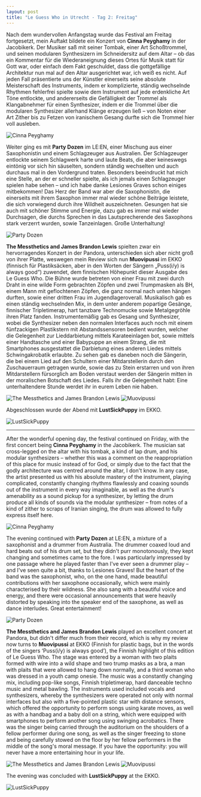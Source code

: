 ```yaml
---
layout: post
title: "Le Guess Who in Utrecht - Tag 2: Freitag"
---
```


Nach dem wundervollen Anfangstag wurde das Festival am Freitag fortgesetzt, mein Auftakt bildete ein Konzert von **Cinna Peyghamy** in der Jacobikerk. Der Musiker saß mit seiner Tombak, einer Art Schoßtrommel, und seinen modularen Synthesizern im Schneidersitz auf dem Altar – ob das ein Kommentar für die Wiederaneignung dieses Ortes für Musik statt für Gott war, oder einfach dem Fakt geschuldet, dass die gottgefällige Architektur nun mal auf den Altar ausgerichtet war, ich weiß es nicht. Auf jeden Fall präsentierte uns der Künstler einerseits seine absolute Meisterschaft des Instruments, indem er komplizierte, ständig wechselnde Rhythmen fehlerfrei spielte sowie dem Instrument auf jede erdenkliche Art Töne entlockte, und andererseits die Gefälligkeit der Trommel als Klangabnehmer für einen Synthesizer, indem er die Trommel über die modularen Synthesizer allerhand Klänge erzeugen ließ – von Noten einer Art Zither bis zu Fetzen von iranischem Gesang durfte sich die Trommel hier voll ausleben.

![Cinna Peyghamy](/images/2024-11-08-lgw-tag2-freitag/cinna-peyghamy.jpg)

Weiter ging es mit **Party Dozen** im LE:EN, einer Mischung aus einer Saxophonistin und einem Schlagzeuger aus Australien. Der Schlagzeuger entlockte seinem Schlagwerk harte und laute Beats, die aber keineswegs eintönig vor sich hin säuselten, sondern ständig wechselten und auch durchaus mal in den Vordergrund traten. Besonders beeindruckt hat mich eine Stelle, an der er schneller spielte, als ich jemals einen Schlagzeuger spielen habe sehen – und ich habe danke Lesiones Graves schon einiges mitbekommen! Das Herz der Band war aber die Saxophonistin, die einerseits mit ihrem Saxophon immer mal wieder schöne Beiträge leistete, die sich vorwiegend durch ihre Wildheit auszeichneten. Gesungen hat sie auch mit schöner Stimme und Energie, dazu gab es immer mal wieder Durchsagen, die durchs Sprechen in das Lautsprecherende des Saxophons stark verzerrt wurden, sowie Tanzeinlagen. Große Unterhaltung!

![Party Dozen](/images/2024-11-08-lgw-tag2-freitag/party-dozen.jpg)

**The Messthetics and James Brandon Lewis** spielten zwar ein hervorragendes Konzert in der Pandora, unterschieden sich aber nicht groß von ihrer Platte, weswegen mein Review sich nun **Muovipussi** im EKKO (finnisch für Plastiksäcken, aber in den Worten der Sängern „Puss(i/y) is always good“) zuwendet, dem finnischen Höhepunkt dieser Ausgabe des Le Guess Who. Die Bühne wurde betreten von einer Frau mit zwei durch Draht in eine wilde Form gebrachten Zöpfen und zwei Trumpmasken als BH, einem Mann mit geflochtenen Zöpfen, die ganz normal nach unten hängen durften, sowie einer dritten Frau im Jugendlageroverall. Musikalisch gab es einen ständig wechselnden Mix, in dem unter anderem popartige Gesänge, finnischer Tripletimerap, hart tanzbare Technomucke sowie Metalgegröhle ihren Platz fanden. Instrumentemäßig gab es Gesang und Synthesizer, wobei die Synthesizer neben den normalen Interfaces auch noch mit einem fünfzackigen Plastikstern mit Abstandssensoren bedient wurden, welcher die Gelegenheit zur Lieddarbietung mittels Karateeinlagen bot, sowie mittels einer Handtasche und einer Babypuppe an einem Strang, die mit Smartphones ausgestattet die Darbietung eines anderen Liedes mittels Schwingakrobatik erlaubte. Zu sehen gab es daneben noch die Sängerin, die bei einem Lied auf den Schultern einer Mitdarstellerin durch den Zuschauerraum getragen wurde, sowie das zu Stein erstarren und von ihren Mitdarstellern fürsorglich am Boden verstaut werden der Sängerin mitten in der moralischen Botschaft des Liedes. Falls ihr die Gelegenheit habt: Eine unterhaltendere Stunde werdet ihr in eurem Leben nie haben.

![The Messthetics and James Brandon Lewis](/images/2024-11-08-lgw-tag2-freitag/the-messthetics-and-james-brandon-lewis.jpg)
![Muovipussi](/images/2024-11-08-lgw-tag2-freitag/muovipussi.jpg)

Abgeschlossen wurde der Abend mit **LustSickPuppy** im EKKO.

![LustSickPuppy](/images/2024-11-08-lgw-tag2-freitag/lustsickpuppy.jpg)

---

After the wonderful opening day, the festival continued on Friday, with the first concert being **Cinna Peyghamy** in the Jacobikerk. The musician sat cross-legged on the altar with his tombak, a kind of lap drum, and his modular synthesizers – whether this was a comment on the reappropriation of this place for music instead of for God, or simply due to the fact that the godly architecture was centred around the altar, I don't know. In any case, the artist presented us with his absolute mastery of the instrument, playing complicated, constantly changing rhythms flawlessly and coaxing sounds out of the instrument in every way imaginable, as well as the drum's amenability as a sound pickup for a synthesizer, by letting the drum produce all kinds of sounds via the modular synthesizer – from notes of a kind of zither to scraps of Iranian singing, the drum was allowed to fully express itself here.

![Cinna Peyghamy](/images/2024-11-08-lgw-tag2-freitag/cinna-peyghamy.jpg)

The evening continued with **Party Dozen** at LE:EN, a mixture of a saxophonist and a drummer from Australia. The drummer coaxed loud and hard beats out of his drum set, but they didn't purr monotonously, they kept changing and sometimes came to the fore. I was particularly impressed by one passage where he played faster than I've ever seen a drummer play – and I've seen quite a bit, thanks to Lesiones Graves! But the heart of the band was the saxophonist, who, on the one hand, made beautiful contributions with her saxophone occasionally, which were mainly characterised by their wildness. She also sang with a beautiful voice and energy, and there were occasional announcements that were heavily distorted by speaking into the speaker end of the saxophone, as well as dance interludes. Great entertainment!

![Party Dozen](/images/2024-11-08-lgw-tag2-freitag/party-dozen.jpg)

**The Messthetics and James Brandon Lewis** played an excellent concert at Pandora, but didn't differ much from their record, which is why my review now turns to **Muovipussi** at EKKO (Finnish for plastic bags, but in the words of the singers ‘Puss(i/y) is always good’), the Finnish highlight of this edition of Le Guess Who. The stage was entered by a woman with two plaits formed with wire into a wild shape and two trump masks as a bra, a man with plaits that were allowed to hang down normally, and a third woman who was dressed in a youth camp onesie. The music was a constantly changing mix, including pop-like songs, Finnish tripletimerap, hard danceable techno music and metal bawling. The instruments used included vocals and synthesizers, whereby the synthesizers were operated not only with normal interfaces but also with a five-pointed plastic star with distance sensors, which offered the opportunity to perform songs using karate moves, as well as with a handbag and a baby doll on a string, which were equipped with smartphones to perform another song using swinging acrobatics. There was the singer being carried through the auditorium on the shoulders of a fellow performer during one song, as well as the singer freezing to stone and being carefully stowed on the floor by her fellow performers in the middle of the song's moral message. If you have the opportunity: you will never have a more entertaining hour in your life.

![The Messthetics and James Brandon Lewis](/images/2024-11-08-lgw-tag2-freitag/the-messthetics-and-james-brandon-lewis.jpg)
![Muovipussi](/images/2024-11-08-lgw-tag2-freitag/muovipussi.jpg)

The evening was concluded with **LustSickPuppy** at the EKKO.

![LustSickPuppy](/images/2024-11-08-lgw-tag2-freitag/lustsickpuppy.jpg)